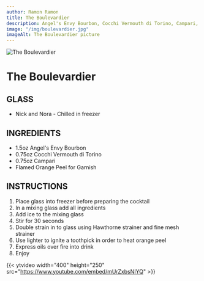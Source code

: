 ```yaml
---
author: Ramon Ramon
title: The Boulevardier
description: Angel's Envy Bourbon, Cocchi Vermouth di Torino, Campari, Flamed Orange Peel
image: "/img/boulevardier.jpg"
imageAlt: The Boulevardier picture
---
```


![The Boulevardier](/img/boulevardier.jpg "Picture of The Boulevardier")

# The Boulevardier

## GLASS

-   Nick and Nora - Chilled in freezer

## INGREDIENTS

-   1.5oz Angel's Envy Bourbon
-   0.75oz Cocchi Vermouth di Torino
-   0.75oz Campari
-   Flamed Orange Peel for Garnish

## INSTRUCTIONS

1. Place glass into freezer before preparing the cocktail
2. In a mixing glass add all ingredients
3. Add ice to the mixing glass
4. Stir for 30 seconds
5. Double strain in to glass using Hawthorne strainer and fine mesh strainer
6. Use lighter to ignite a toothpick in order to heat orange peel
7. Express oils over fire into drink
8. Enjoy

{{< ytvideo width="400" height="250" src="https://www.youtube.com/embed/mUrZxbsNIYQ" >}}
